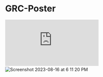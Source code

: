 # GRC-Poster
![Gordan Research Poster by Suman Shekhaar](https://github.com/Sumanshekhar17/GRC-Poster/blob/main/GRC%20poster.pdf)
<img width="1021" alt="Screenshot 2023-08-16 at 6 11 20 PM" src="https://github.com/Sumanshekhar17/GRC-Poster/assets/67187927/bb829b2e-575f-4d75-8e8a-029682ff49e9">
